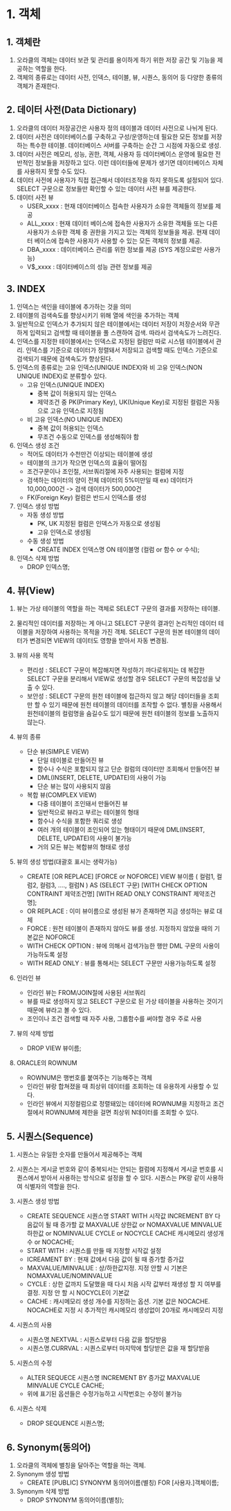 # 1. 객체
## 1. 객체란
1. 오라클의 객체는 데이터 보관 및 관리를 용이하게 하기 위한 저장 공간 및 기능을 제공하는 역할을 한다.
2. 객체의 종류로는 데이터 사전, 인덱스, 테이블, 뷰, 시퀀스, 동의어 등 다양한 종류의 객체가 존재한다.

## 2. 데이터 사전(Data Dictionary)
1. 오라클의 데이터 저장공간은 사용자 정의 테이블과 데이터 사전으로 나뉘게 된다.
2. 데이터 사전은 데이터베이스를 구축하고 구성/운영하는데 필요한 모든 정보를 저장하는 특수한 테이블. 데이터베이스 서버를 구축하는 순간 그 시점에 자동으로 생성.
3. 데이터 사전은 메모리, 성능, 권한, 객체, 사용자 등 데이터베이스 운영에 필요한 전반적인 정보들을 저장하고 있다. 이런 데이터들에 문제가 생기면 데이터베이스 자체를 사용하지 못할 수도 있다.
4. 데이터 사전에 사용자가 직접 접근해서 데이터조작을 하지 못하도록 설정되어 있다. SELECT 구문으로 정보들만 확인할 수 있는 데이터 사전 뷰를 제공한다.
5. 데이터 사전 뷰
    - USER_xxxx : 현재 데이터베이스 접속한 사용자가 소유한 객체들의 정보를 제공
    - ALL_xxxx : 현재 데이터 베이스에 접속한 사용자가 소유한 객체들 또는 다른 사용자가 소유한   객체 중 권한을 가지고 있는 객체의 정보들을 제공. 현재 데이터 베이스에 접속한 사용자가 사용할 수 있는 모든 객체의 정보를 제공.
    - DBA_xxxx : 데이터베이스 관리를 위한 정보를 제공
                (SYS 계정으로만 사용가능)
    - V$_xxxx : 데이터베이스의 성능 관련 정보를 제공

## 3. INDEX
1. 인덱스는 색인을 테이블에 추가하는 것을 의미
2. 테이블의 검색속도를 향상시키기 위해 열에 색인을 추가하는 객체
3. 일반적으로 인덱스가 추가되지 않은 테이블에서는 데이터 저장이 저장순서와 무관하게 입력되고 검색할 때 테이블을 풀 스캔하여 검색. 따라서 검색속도가 느려진다.
4. 인덱스를 지정한 테이블에서는 인덱스로 지정된 컬럼만 따로 시스템 테이블에서 관리. 인덱스를 기준으로 데이터가 정렬돼서 저장되고 검색할 때도 인덱스 기준으로 검색되기 때문에 검색속도가 향상된다.
5. 인덱스의 종류로는 고유 인덱스(UNIQUE INDEX)와 비 고유 인덱스(NON UNIQUE INDEX)로 분류할수 있다.
    - 고유 인덱스(UNIQUE INDEX)
        - 중복 값이 허용되지 않는 인덱스
        - 제약조건 중 PK(Primary Key), UK(Unique Key)로 지정된
          컬럼은 자동으로 고유 인덱스로 지정됨
    - 비 고유 인덱스(NO UNIQUE INDEX)
        - 중복 값이 허용되는 인덱스
        - 무조건 수동으로 인덱스를 생성해줘야 함
6. 인덱스 생성 조건
    - 적어도 데이터가 수천만건 이상되는 테이블에 생성
    - 테이블의 크기가 작으면 인덱스의 효율이 떨어짐
    - 조건구문이나 조인절, 서브쿼리절에 자주 사용되는 컬럼에 지정
    - 검색하는 데이터의 양이 전체 데이터의 5%미만일 때
      ex) 데이터가 10,000,000건 -> 검색 데이터가 500,000건
    - FK(Foreign Key) 컬럼은 반드시 인덱스를 생성
7. 인덱스 생성 방법
    - 자동 생성 방법
        - PK, UK 지정된 컬럼은 인덱스가 자동으로 생성됨
        - 고유 인덱스로 생성됨
    - 수동 생성 방법
        - CREATE INDEX 인덱스명
          ON 테이블명 (컬럼 or 함수 or 수식);
8. 인덱스 삭제 방법
    - DROP 인덱스명;

## 4. 뷰(View)
1. 뷰는 가상 테이블의 역할을 하는 객체로 SELECT 구문의 결과를 저장하는 테이블.
2. 물리적인 데이터를 저장하는 게 아니고 SELECT 구문의 결과인 논리적인 데이터 테이블을 저장하여 사용하는 목적을 가진 객체. SELECT 구문의 원본 테이블의 데이터가 변경되면 VIEW의 데이터도 영향을 받아서 자동 변경됨.
3. 뷰의 사용 목적
    - 편리성 : SELECT 구문이 복잡해지면 작성하기 까다로워지는 데 복잡한 SELECT 구문을 분리해서 VIEW로 생성할 경우 SELECT 구문의 복잡성을 낮출 수 있다.
    - 보안성 : SELECT 구문의 원천 테이블에 접근하지 않고 해당 데이터들을 조회만 할 수 있기 때문에 원천 테이블의 데이터를 조작할 수 없다. 별칭을 사용해서 원천테이블의 컬럼명을 숨길수도 있기 때문에 원천 테이블의 정보를 노출하지 않는다.
4. 뷰의 종류
    - 단순 뷰(SIMPLE VIEW)
        - 단일 테이블로 만들어진 뷰
        - 함수나 수식은 포함되지 않고 단순 컬럼의 데이터만 조회해서 만들어진 뷰
        - DML(INSERT, DELETE, UPDATE)의 사용이 가능
        - 단순 뷰는 많이 사용되지 않음
    - 복합 뷰(COMPLEX VIEW)
        - 다중 테이블이 조인돼서 만들어진 뷰
        - 일반적으로 뷰라고 부르는 테이블의 형태
        - 함수나 수식을 포함한 쿼리로 생성
        - 여러 개의 테이블이 조인되어 있는 형태이기 때문에 DML(INSERT, DELETE, UPDATE)의 사용이 불가능
        - 거의 모든 뷰는 복합뷰의 형태로 생성
5. 뷰의 생성 방법(대괄호 표시는 생략가능)
    - CREATE [OR REPLACE] [FORCE or NOFORCE] VIEW 뷰이름 (
        컬럼1,
        컬럼2,
        컬럼3,
        ....,
        컬럼N
    ) AS (SELECT 구문)
    [WITH CHECK OPTION CONTRAINT 제약조건명]
    [WITH READ ONLY CONSTRAINT 제약조건명];
    - OR REPLACE : 이미 뷰이름으로 생성된 뷰가 존재하면 지금 생성하는 뷰로 대체
    - FORCE : 원천 테이블이 존재하지 않아도 뷰를 생성. 지정하지 않았을 때의 기본값은 NOFORCE
    - WITH CHECK OPTION : 뷰에 의해서 검색가능한 행만 DML 구문의 사용이 가능하도록 설정
    - WITH READ ONLY : 뷰를 통해서는 SELECT 구문만 사용가능하도록 설정

6. 인라인 뷰
    - 인라인 뷰는 FROM/JOIN절에 사용된 서브쿼리
    - 뷰를 따로 생성하지 않고 SELECT 구문으로 된 가상 테이블을 사용하는 것이기 때문에 뷰라고 볼 수 있다.
    - 조인이나 조건 검색할 때 자주 사용, 그룹함수를 써야할 경우 주로 사용

7. 뷰의 삭제 방법
    - DROP VIEW 뷰이름;

8. ORACLE의 ROWNUM
    - ROWNUM은 행번호를 붙여주는 기능해주는 객체
    - 인라인 뷰랑 합쳐졌을 때 최상위 데이터를 조회하는 데 유용하게 사용할 수 있다.
    - 인라인 뷰에서 지정컬럼으로 정렬돼있는 데이터에 ROWNUM을 지정하고 조건절에서 ROWNUM에 제한을 걸면 최상위 N데이터를 조회할 수 있다.

## 5. 시퀀스(Sequence)
1. 시퀀스는 유일한 숫자를 만들어서 제공해주는 객체
2. 시퀀스는 게시글 번호와 같이 중복되서는 안되는 컬럼에 지정해서 게시글 번호를 시퀀스에서 받아서 사용하는 방식으로 설정을 할 수 있다. 시퀀스는 PK랑 같이 사용하여 식별자의 역할을 한다.
3. 시퀀스 생성 방법
    - CREATE SEQUENCE 시퀀스명
        START WITH 시작값
        INCREMENT BY 다음값이 될 때 증가할 값
        MAXVALUE 상한값 or NOMAXVALUE
        MINVALUE 하한값 or NOMINVALUE
        CYCLE or NOCYCLE
        CACHE 캐시메모리 생성개수 or NOCACHE;
    - START WITH : 시퀀스를 만들 때 지정할 시작값 설정
    - ICREAMENT BY : 현재 값에서 다음 값이 될 때 증가할 증가값
    - MAXVALUE/MINVALUE : 상/하한값지정. 지정 안할 시 기본은 NOMAXVALUE/NOMINVALUE
    - CYCLE : 상한 값까지 도달했을 때 다시 처음 시작 값부터 재생성 할 지 여부를 결정. 지정 안 할 시 NOCYCLE이 기본값
    - CACHE : 캐시메모리 생성 개수를 지정하는 옵션. 기본 값은 NOCACHE. NOCACHE로 지정 시 추가적인 캐시메모리 생성없이 20개로 캐시메모리 지정
4. 시퀀스의 사용
    - 시퀀스명.NEXTVAL : 시퀀스로부터 다음 값을 할당받음
    - 시퀀스명.CURRVAL : 시퀀스로부터 마지막에 할당받은 값을 재 할당받음

5. 시퀀스의 수정
    - ALTER SEQUECE 시퀀스명
        INCREMENT BY 증가값
        MAXVALUE
        MINVALUE
        CYCLE
        CACHE;
    - 위에 표기된 옵션들은 수정가능하고 시작번호는 수정이 불가능
6. 시퀀스 삭제
    - DROP SEQUENCE 시퀀스명;

## 6. Synonym(동의어)
1. 오라클의 객체에 별칭을 달아주는 역할을 하는 객체.
2. Synonym 생성 방법
    - CREATE [PUBLIC] SYNONYM 동의어이름(별칭)
            FOR [사용자.]객체이름;
3. Synonym 삭제 방법
    - DROP SYNONYM 동의어이름(별칭);